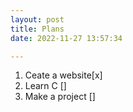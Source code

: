 ```yaml
---
layout: post
title: Plans
date: 2022-11-27 13:57:34

---
```

1. Ceate a website[x]
2. Learn C []
3. Make a project []

